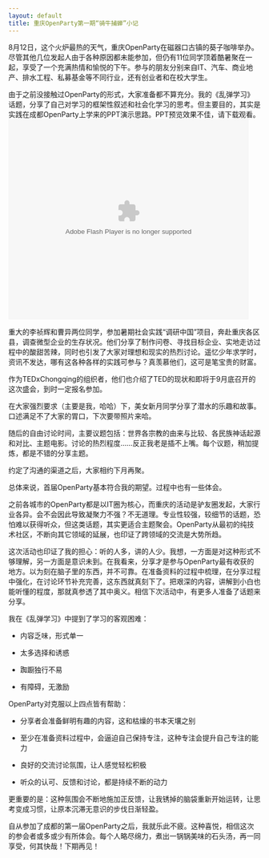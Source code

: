 ```yaml
---
layout: default
title: 重庆OpenParty第一期“骑牛捕蝉”小记
---
```

8月12日，这个火炉最热的天气，重庆OpenParty在磁器口古镇的葵子咖啡举办。尽管其他几位发起人由于各种原因都未能参加，但仍有11位同学顶着酷暑聚在一起，享受了一个充满热情和愉悦的下午。参与的朋友分别来自IT、汽车、商业地产、排水工程、私募基金等不同行业，还有创业者和在校大学生。

由于之前没接触过OpenParty的形式，大家准备都不算充分。我的《乱弹学习》话题，分享了自己对学习的框架性叙述和社会化学习的思考。但主要目的，其实是实践在成都OpenParty上学来的PPT演示思路。PPT预览效果不佳，请下载观看。
<embed allowscriptaccess='never' allownetworking='internal' autostart='0' src='http://www.docin.com/DocinViewer-459989281-144.swf' width='480' height='400' type='application/x-shockwave-flash' allowfullscreen='true' />

重大的李祯辉和曹异两位同学，参加暑期社会实践“调研中国”项目，奔赴重庆各区县，调查微型企业的生存状况。他们分享了制作问卷、寻找目标企业、实地走访过程中的酸甜苦辣，同时也引发了大家对理想和现实的热烈讨论。遥忆少年求学时，资讯不发达，哪有这各种各样的实践可参与？真羡慕他们，这可是笔宝贵的财富。

作为TEDxChongqing的组织者，他们也介绍了TED的现状和即将于9月底召开的这次盛会，到时一定报名参加。

在大家强烈要求（主要是我，哈哈）下，美女新月同学分享了潜水的乐趣和故事。口述满足不了大家的胃口，下次要带照片来哈。

随后的自由讨论时间，主要议题包括：世界各宗教的由来与比较、各民族神话起源和对比、主题电影。讨论的热烈程度……反正我老是插不上嘴。每个议题，稍加提炼，都是不错的分享主题。

约定了沟通的渠道之后，大家相约下月再聚。

总体来说，首届OpenParty基本符合我的期望。过程中也有一些体会。

之前各城市的OpenParty都是以IT圈为核心，而重庆的活动是驴友圈发起，大家行业各异。会不会因此导致凝聚力不强？不无道理。专业性较强，较细节的话题，恐怕难以获得听众，但这类话题，其实更适合主题聚会。OpenParty从最初的纯技术社区，不断向其它领域的延展，也印证了跨领域的交流是大势所趋。

这次活动也印证了我的担心：听的人多，讲的人少。我想，一方面是对这种形式不够理解，另一方面是意识未到。在我看来，分享才是参与OpenParty最有收获的地方。以为刻在脑子里的东西，并不可靠。在准备资料的过程中梳理，在分享过程中强化，在讨论环节补充完善，这东西就真刻下了。把艰深的内容，讲解到小白也能听懂的程度，那就真参透了其中奥义。相信下次活动中，有更多人准备了话题来分享。

我在《乱弹学习》中提到了学习的客观困难：

  + 内容乏味，形式单一

  + 太多选择和诱惑

  + 踟蹰独行不易

  + 有障碍，无激励

OpenParty对克服以上四点皆有帮助：

  + 分享者会准备鲜明有趣的内容，这和枯燥的书本天壤之别

  + 至少在准备资料过程中，会逼迫自己保持专注，这种专注会提升自己专注的能力

  + 良好的交流讨论氛围，让人感觉轻松积极

  + 听众的认可、反馈和讨论，都是持续不断的动力

更重要的是：这种氛围会不断地施加正反馈，让我锈掉的脑袋重新开始运转，让思考变成习惯，让原本沉滞无意识的步伐日渐轻盈。

自从参加了成都的第一届OpenParty之后，我就乐此不疲。这种喜悦，相信这次的参会者或多或少有所体会。每个人略尽绵力，煮出一锅锅美味的石头汤，再一同享受，何其快哉！下期再见！

